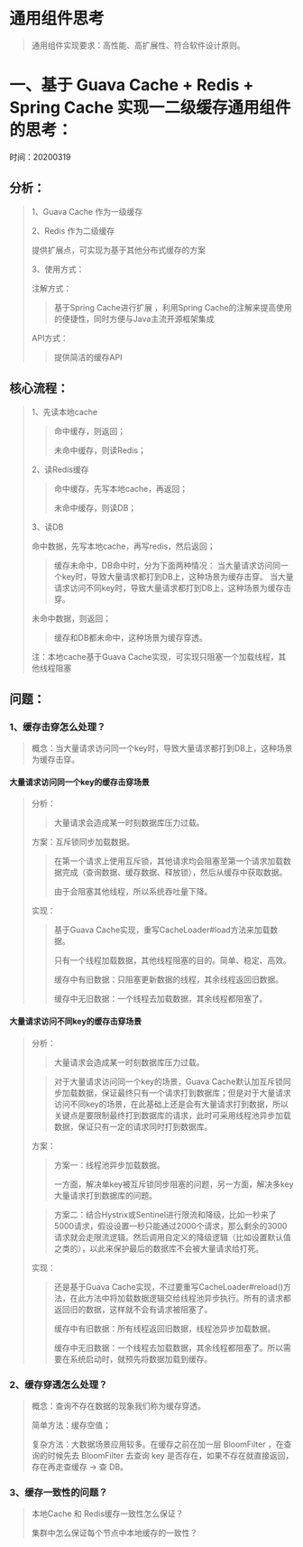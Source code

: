 # 通用组件思考
> 通用组件实现要求：高性能、高扩展性、符合软件设计原则。

# 一、基于 Guava Cache + Redis + Spring Cache 实现一二级缓存通用组件的思考：
时间：20200319

## 分析：

> 1、Guava Cache 作为一级缓存
> 
> 2、Redis 作为二级缓存
> 
> 提供扩展点，可实现为基于其他分布式缓存的方案 
>
> 3、使用方式：
> 
> 注解方式：
>
>> 基于Spring Cache进行扩展 ，利用Spring Cache的注解来提高使用的便捷性，同时方便与Java主流开源框架集成
> 
> API方式：
>
>> 提供简洁的缓存API
>

## 核心流程：

> 1、先读本地cache
>
>> 命中缓存，则返回；
>>
>> 未命中缓存，则读Redis；
>
> 2、读Redis缓存
>
>> 命中缓存，先写本地cache，再返回；
>>
>> 未命中缓存，则读DB；
>
> 3、读DB
>
> 命中数据，先写本地cache，再写redis，然后返回；
> > 缓存未命中，DB命中时，分为下面两种情况：
> > 当大量请求访问同一个key时，导致大量请求都打到DB上，这种场景为缓存击穿。
> > 当大量请求访问不同key时，导致大量请求都打到DB上，这种场景为缓存击穿。
>
> 未命中数据，则返回；
> > 缓存和DB都未命中，这种场景为缓存穿透。
>
> 注：本地cache基于Guava Cache实现，可实现只阻塞一个加载线程，其他线程阻塞
>

## 问题：

### 1、缓存击穿怎么处理？
> 概念：当大量请求访问同一个key时，导致大量请求都打到DB上，这种场景为缓存击穿。

####  大量请求访问同一个key的缓存击穿场景

> 分析：
>
> > 大量请求会造成某一时刻数据库压力过载。
>
> 方案：互斥锁同步加载数据。
>
> > 在第一个请求上使用互斥锁，其他请求均会阻塞至第一个请求加载数据完成（查询数据、缓存数据、释放锁），然后从缓存中获取数据。
> >
> > 由于会阻塞其他线程，所以系统吞吐量下降。
>
> 实现：
>
> > 基于Guava Cache实现，重写CacheLoader#load方法来加载数据。
> >
> > 只有一个线程加载数据，其他线程阻塞的目的。简单、稳定、高效。
> >
> > 缓存中有旧数据：只阻塞更新数据的线程，其余线程返回旧数据。
> >
> > 缓存中无旧数据：一个线程去加载数据，其余线程都阻塞了。

#### 大量请求访问不同key的缓存击穿场景

> 分析：
>
> > 大量请求会造成某一时刻数据库压力过载。
>
> > 对于大量请求访问同一个key的场景，Guava Cache默认加互斥锁同步加载数据，保证最终只有一个请求打到数据库；但是对于大量请求访问不同key的场景，在此基础上还是会有大量请求打到数据，所以关键点是要限制最终打到数据库的请求，此时可采用线程池异步加载数据，保证只有一定的请求同时打到数据库。
>
> 方案：
>
> > 方案一：线程池异步加载数据。
> >
> > 一方面，解决单key被互斥锁同步阻塞的问题，另一方面，解决多key大量请求打到数据库的问题。
>
> > 方案二：结合Hystrix或Sentinel进行限流和降级，比如一秒来了5000请求，假设设置一秒只能通过2000个请求，那么剩余的3000请求就会走限流逻辑。然后调用自定义的降级逻辑（比如设置默认值之类的），以此来保护最后的数据库不会被大量请求给打死。
>
> 实现：
>
> > 还是基于Guava Cache实现，不过要重写CacheLoader#reload()方法，在此方法中将加载数据逻辑交给线程池异步执行。所有的请求都返回旧的数据，这样就不会有请求被阻塞了。
> >
> > 缓存中有旧数据：所有线程返回旧数据，线程池异步加载数据。
> >
> > 缓存中无旧数据：一个线程去加载数据，其余线程都阻塞了。所以需要在系统启动时，就预先将数据加载到缓存。

### 2、缓存穿透怎么处理？
> 概念：查询不存在数据的现象我们称为缓存穿透。
>
> 简单方法：缓存空值；
>
> 复杂方法：大数据场景应用较多。在缓存之前在加一层 BloomFilter ，在查询的时候先去 BloomFilter 去查询 key 是否存在，如果不存在就直接返回，存在再走查缓存 -> 查 DB。
>
> 

### 3、缓存一致性的问题？

> 本地Cache 和 Redis缓存一致性怎么保证？
>
> 集群中怎么保证每个节点中本地缓存的一致性？
>
> 